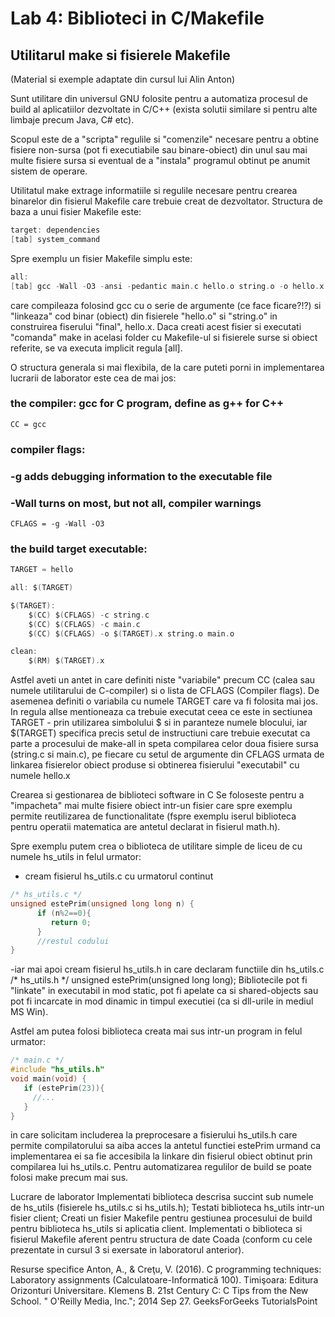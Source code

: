 # Lab 4: Biblioteci in C/Makefile

## Utilitarul make si fisierele Makefile
(Material si exemple adaptate din cursul lui Alin Anton)


Sunt utilitare din universul GNU folosite pentru a automatiza procesul de build al aplicatiilor dezvoltate in C/C++ (exista solutii similare si pentru alte limbaje precum Java, C# etc). 

Scopul este de a "scripta" regulile si "comenzile" necesare pentru a obtine fisiere non-sursa (pot fi executiabile sau binare-obiect) din unul sau mai multe fisiere sursa si eventual de a "instala" programul obtinut pe anumit sistem de operare.

Utilitatul make extrage informatiile si regulile necesare pentru crearea binarelor din fisierul Makefile care trebuie creat de dezvoltator. Structura de baza a unui fisier Makefile este:

```c
target: dependencies
[tab] system_command
```
Spre exemplu un fisier Makefile simplu este:
```c
all: 
[tab] gcc -Wall -O3 -ansi -pedantic main.c hello.o string.o -o hello.x
```

care compileaza folosind gcc cu o serie de argumente (ce face ficare?!?) si "linkeaza" cod binar (obiect) din fisierele "hello.o" si "string.o" in construirea fiserului "final", hello.x. Daca creati acest fisier si executati "comanda" make in acelasi folder cu Makefile-ul si fisierele surse si obiect referite, se va executa implicit regula [all].

O structura generala si mai flexibila, de la care puteti porni in implementarea lucrarii de laborator este cea de mai jos:

### the compiler: gcc for C program, define as g++ for C++ 
`CC = gcc`
### compiler flags:
### -g adds debugging information to the executable file
### -Wall turns on most, but not all, compiler warnings
`CFLAGS = -g -Wall -O3`

### the build target executable:
```c
TARGET = hello

all: $(TARGET)

$(TARGET):
    $(CC) $(CFLAGS) -c string.c
    $(CC) $(CFLAGS) -c main.c
    $(CC) $(CFLAGS) -o $(TARGET).x string.o main.o

clean:
    $(RM) $(TARGET).x
```
Astfel aveti un antet in care definiti niste "variabile" precum CC (calea sau numele utilitarului de C-compiler) si o lista de CFLAGS (Compiler flags). De asemenea definiti o variabila cu numele TARGET care va fi folosita mai jos. In regula allse mentioneaza ca trebuie executat ceea ce este in sectiunea TARGET - prin utilizarea simbolului $ si in paranteze numele blocului, iar $(TARGET) specifica precis setul de instructiuni care trebuie executat ca parte a procesului de make-all in speta compilarea celor doua fisiere sursa (string.c si main.c), pe fiecare cu setul de argumente din CFLAGS urmata de linkarea fisierelor obiect produse si obtinerea fisierului "executabil" cu numele hello.x

Crearea si gestionarea de biblioteci software in C
Se foloseste pentru a "impacheta" mai multe fisiere obiect intr-un fisier care spre exemplu permite reutilizarea de functionalitate (fspre exemplu iserul biblioteca pentru operatii matematica are antetul declarat in fisierul math.h).

Spre exemplu putem crea o biblioteca de utilitare simple de liceu de cu numele hs_utils in felul urmator:

- cream fisierul hs_utils.c cu urmatorul continut
```c
/* hs_utils.c */
unsigned estePrim(unsigned long long n) {
      if (n%2==0){
         return 0;
      }
      //restul codului 
}
```


-iar mai apoi cream fisierul hs_utils.h in care declaram functiile din hs_utils.c
/* hs_utils.h */
unsigned estePrim(unsigned long long);
Bibliotecile pot fi "linkate" in executabil in mod static, pot fi apelate ca si shared-objects sau pot fi incarcate in mod dinamic in timpul executiei (ca si dll-urile in mediul MS Win).

Astfel am putea folosi biblioteca creata mai sus intr-un program in felul urmator:
```c
/* main.c */
#include "hs_utils.h"
void main(void) {
   if (estePrim(23)){
     //...
   }
}
```


in care solicitam includerea la preprocesare a fisierului hs_utils.h care permite compilatorului sa aiba acces la antetul functiei estePrim urmand ca implementarea ei sa fie accesibila la linkare din fisierul obiect obtinut prin compilarea lui hs_utils.c. Pentru automatizarea regulilor de build se poate folosi make precum mai sus.

Lucrare de laborator
Implementati biblioteca descrisa succint sub numele de hs_utils (fisierele hs_utils.c si hs_utils.h);
Testati biblioteca hs_utils intr-un fisier client;
Creati un fisier Makefile pentru gestiunea procesului de build pentru biblioteca hs_utils si aplicatia client.
Implementati o biblioteca si fisierul Makefile aferent pentru structura de date Coada (conform cu cele prezentate in cursul 3 si exersate in laboratorul anterior).


Resurse specifice
Anton, A., & Creţu, V. (2016). C programming techniques: Laboratory assignments (Calculatoare-Informatică 100). Timişoara: Editura Orizonturi Universitare.
Klemens B. 21st Century C: C Tips from the New School. " O'Reilly Media, Inc."; 2014 Sep 27.
GeeksForGeeks
TutorialsPoint